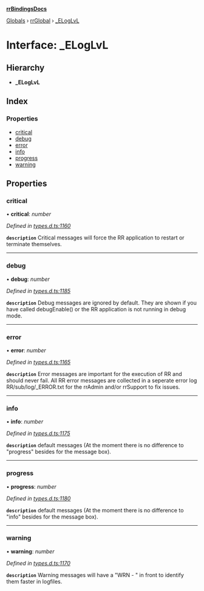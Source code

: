 **[rrBindingsDocs](../README.md)**

[Globals](../README.md) › [rrGlobal](../modules/rrglobal.md) › [_ELogLvL](rrglobal._eloglvl.md)

# Interface: _ELogLvL

## Hierarchy

* **_ELogLvL**

## Index

### Properties

* [critical](rrglobal._eloglvl.md#critical)
* [debug](rrglobal._eloglvl.md#debug)
* [error](rrglobal._eloglvl.md#error)
* [info](rrglobal._eloglvl.md#info)
* [progress](rrglobal._eloglvl.md#progress)
* [warning](rrglobal._eloglvl.md#warning)

## Properties

###  critical

• **critical**: *number*

*Defined in [types.d.ts:1160](https://github.com/Novalis15/rrBindings/blob/33d8d78/nodeJS/win64/v6/types.d.ts#L1160)*

**`description`** Critical messages will force the RR application to restart or terminate themselves.

___

###  debug

• **debug**: *number*

*Defined in [types.d.ts:1185](https://github.com/Novalis15/rrBindings/blob/33d8d78/nodeJS/win64/v6/types.d.ts#L1185)*

**`description`** Debug messages are ignored by default. They are shown if you have called debugEnable() or the RR application is not running in debug mode.

___

###  error

• **error**: *number*

*Defined in [types.d.ts:1165](https://github.com/Novalis15/rrBindings/blob/33d8d78/nodeJS/win64/v6/types.d.ts#L1165)*

**`description`** Error messages are important for the execution of RR and should never fail. All RR error messages are collected in a seperate error log RR/sub/log/_ERROR.txt for the rrAdmin and/or rrSupport to fix issues.

___

###  info

• **info**: *number*

*Defined in [types.d.ts:1175](https://github.com/Novalis15/rrBindings/blob/33d8d78/nodeJS/win64/v6/types.d.ts#L1175)*

**`description`** default messages (At the moment there is no difference to "progress" besides for the message box).

___

###  progress

• **progress**: *number*

*Defined in [types.d.ts:1180](https://github.com/Novalis15/rrBindings/blob/33d8d78/nodeJS/win64/v6/types.d.ts#L1180)*

**`description`** default messages (At the moment there is no difference to "info" besides for the message box).

___

###  warning

• **warning**: *number*

*Defined in [types.d.ts:1170](https://github.com/Novalis15/rrBindings/blob/33d8d78/nodeJS/win64/v6/types.d.ts#L1170)*

**`description`** Warning messages will have a "WRN - " in front to identify them faster in logfiles.